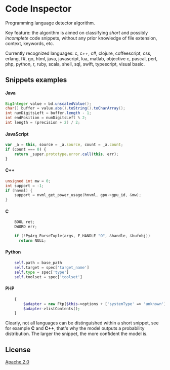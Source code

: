 # Code Inspector

Programming language detector algorithm.

Key feature: the algorithm is aimed on classifying *short* and possibly *incomplete* code snippets,
without any prior knowledge of file extension, context, keywords, etc.

Currently recognized languages: 
c, c++, c#, clojure, coffeescript, css, erlang, f#, go, html, java, javascript, lua, matlab, objective c, 
pascal, perl, php, python, r, ruby, scala, shell, sql, swift, typescript, visual basic.

Snippets examples
-----------------

#### Java

```java
BigInteger value = bd.unscaledValue();
char[] buffer = value.abs().toString().toCharArray();
int numDigitsLeft = buffer.length - 1;
int endPosition = numDigitsLeft % 2;
int length = (precision + 2) / 2;
```

#### JavaScript

```javascript
var _a = this, source = _a.source, count = _a.count;
if (count === 0) {
    return _super.prototype.error.call(this, err);
}
```

#### C++

```cpp
unsigned int mw = 0;
int support = -1;
if (hnvml) {
	support = nvml_get_power_usage(hnvml, gpu->gpu_id, &mw);
}
```

#### C

```c
    BOOL ret;
    DWORD err;

    if (!PyArg_ParseTuple(args, F_HANDLE "O", &handle, &bufobj))
      return NULL;
```

#### Python

```python
    self.path = base_path
    self.target = spec['target_name']
    self.type = spec['type']
    self.toolset = spec['toolset']
```

#### PHP

```php
    {
        $adapter = new Ftp($this->options + ['systemType' => 'unknown']);
        $adapter->listContents();
    }
```

Clearly, not all languages can be distinguished within a short snippet, see for example **C** and **C++**, that's why
the model outputs a probability distribution. The larger the snippet, the more confident the model is.

License
-------

[Apache 2.0](LICENSE)
